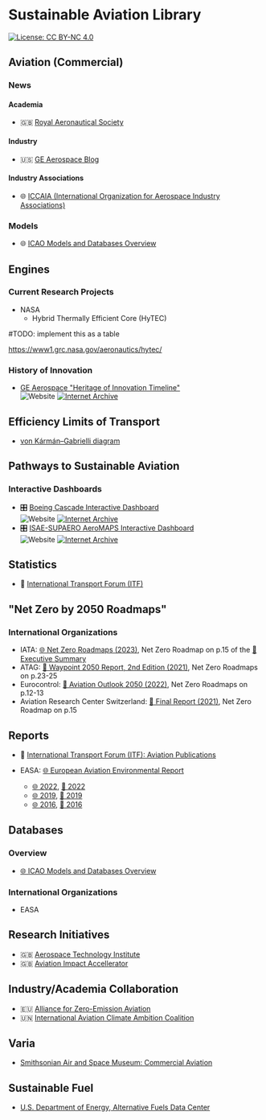 # Sustainable Aviation Library

[![License: CC BY-NC 4.0](https://img.shields.io/badge/License-CC_BY--NC_4.0-lightgrey.svg)](https://creativecommons.org/licenses/by/4.0/)

## Aviation (Commercial)

### News

#### Academia

- 🇬🇧 [Royal Aeronautical Society](https://www.aerosociety.com/)

#### Industry

- 🇺🇸 [GE Aerospace Blog](https://blog.geaerospace.com/)

#### Industry Associations

- 🌐 [ICCAIA (International Organization for Aerospace Industry Associations)](https://iccaia.org/2023/)

### Models

- 🌐 [ICAO Models and Databases Overview](https://www.icao.int/environmental-protection/pages/modelling-and-databases.aspx)

## Engines

### Current Research Projects

- NASA
    - Hybrid Thermally Efficient Core (HyTEC)

#TODO: implement this as a table

https://www1.grc.nasa.gov/aeronautics/hytec/

### History of Innovation

- [GE Aerospace "Heritage of Innovation Timeline"](https://www.geaerospace.com/timeline/) \
![Website](https://img.shields.io/website?down_color=lightgrey&down_message=Offline&label=Website&logo=firefoxbrowser&logoColor=white&up_color=green&up_message=Online&url=https%3A%2F%2Fwww.geaerospace.com%2Ftimeline%2F)
[![Internet Archive](https://img.shields.io/badge/Archived-Wayback%20Machine-brown?style=flat&logo=internet-archive)](https://web.archive.org/web/20230429072755/https://www.geaerospace.com/timeline/)

## Efficiency Limits of Transport

- [von Kármán–Gabrielli diagram](https://en.wikipedia.org/wiki/Von_K%C3%A1rm%C3%A1n%E2%80%93Gabrielli_diagram)

## Pathways to Sustainable Aviation

### Interactive Dashboards

- 🎛️ [Boeing Cascade Interactive Dashboard](https://cascade.boeing.com/) \
![Website](https://img.shields.io/website?down_color=lightgrey&down_message=Offline&label=Website&logo=firefoxbrowser&logoColor=white&up_color=green&up_message=Online&url=https%3A%2F%2Fcascade.boeing.com)
[![Internet Archive](https://img.shields.io/badge/Archived-Wayback%20Machine-brown?style=flat&logo=internet-archive)](https://web.archive.org/web/20230524142656/https://cascade.boeing.com/)
- 🎛️ [ISAE-SUPAERO AeroMAPS Interactive Dashboard](https://aeromaps.isae-supaero.fr/) \
![Website](https://img.shields.io/website?down_color=lightgrey&down_message=Offline&label=Website&logo=firefoxbrowser&logoColor=white&up_color=green&up_message=Online&url=https%3A%2F%2Faeromaps.isae-supaero.fr)
[![Internet Archive](https://img.shields.io/badge/Archived-Wayback%20Machine-brown?style=flat&logo=internet-archive)](https://web.archive.org/web/20230611122647/https://aeromaps.isae-supaero.fr/)

## Statistics

- 🧮 [International Transport Forum (ITF)](https://www.itf-oecd.org/transport-data-and-statistics)

## "Net Zero by 2050 Roadmaps"

### International Organizations

 - IATA: [🌐 Net Zero Roadmaps (2023)](https://www.iata.org/en/programs/environment/roadmaps/), Net Zero Roadmap on p.15 of the [📄 Executive Summary](https://web.archive.org/web/20230604163435/https://www.iata.org/contentassets/8d19e716636a47c184e7221c77563c93/executive-summary---net-zero-roadmaps.pdf)
 - ATAG: [📄 Waypoint 2050 Report, 2nd Edition (2021)](https://web.archive.org/web/20230518021656/https://aviationbenefits.org/media/167417/w2050_v2021_27sept_full.pdf), Net Zero Roadmaps on p.23-25
 - Eurocontrol: [📄 Aviation Outlook 2050 (2022)](https://web.archive.org/web/20221020133728/https://www.eurocontrol.int/archive_download/all/node/13448), Net Zero Roadmaps on p.12-13
 - Aviation Research Center Switzerland: [📄 Final Report (2021)](https://web.archive.org/web/20230131164535/https://www.arcs.aero/sites/default/files/downloads/RMSA_sb_2021_05_27.pdf), Net Zero Roadmap on p.15

## Reports

- 📄 [International Transport Forum (ITF): Aviation Publications](https://www.itf-oecd.org/search/research?f%2525255B0%2525255D=field_publication_type%3A637&f%2525255B1%2525255D=field_publication_type%3A646&f%2525255B2%2525255D=field_publication_type%3A645&f%2525255B3%2525255D=field_publication_type%3A2350&f%2525255B4%2525255D=field_publication_type%3A647&f%2525255B5%2525255D=field_publication_type%3A2349&f%2525255B6%2525255D=field_publication_type%3A317&f%5B0%5D=field_publication_type%3A637&f%5B1%5D=field_publication_type%3A646&f%5B2%5D=field_publication_type%3A645&f%5B3%5D=field_publication_type%3A2350&f%5B4%5D=field_publication_type%3A647&f%5B5%5D=field_publication_type%3A2349&f%5B6%5D=field_publication_type%3A317&f%5B7%5D=field_theme_tax%3A3)

 - EASA: [🌐 European Aviation Environmental Report](https://www.easa.europa.eu/eco/eaer)
   - [🌐 2022](https://www.easa.europa.eu/eco/eaer), [📄 2022](https://web.archive.org/web/20230506170137/https://www.easa.europa.eu/eco/sites/default/files/2023-02/230217_EASA%20EAER%202022.pdf)
   - [🌐 2019](https://www.easa.europa.eu/eco/eaer), [📄 2019](https://web.archive.org/web/20230203092531/https://www.easa.europa.eu/eco/sites/default/files/2021-09/219473_EASA_EAER_2019_WEB_HI-RES_190311.pdf)
   - [🌐 2016](https://www.easa.europa.eu/eco/eaer), [📄 2016](https://web.archive.org/web/20230205044946/https://www.easa.europa.eu/eco/sites/default/files/2021-09/European%20Aviation%20Environmental%20Report%202016%20-300dpi.pdf)

## Databases

### Overview

- [🌐 ICAO Models and Databases Overview](https://www.icao.int/environmental-protection/pages/modelling-and-databases.aspx)

### International Organizations

 - EASA

## Research Initiatives

 - 🇬🇧 [Aerospace Technology Institute](https://www.ati.org.uk/)
 - 🇬🇧 [Aviation Impact Accellerator](https://www.aiazero.org/)

## Industry/Academia Collaboration

- 🇪🇺 [Alliance for Zero-Emission Aviation](https://defence-industry-space.ec.europa.eu/eu-aeronautics-industry/alliance-zero-emission-aviation_en)
- 🇺🇳 [International Aviation Climate Ambition Coalition](https://www.gov.uk/government/publications/declaration-international-aviation-climate-ambition-coalition/declaration-international-aviation-climate-ambition-coalition)

## Varia

- [Smithsonian Air and Space Museum: Commercial Aviation](https://airandspace.si.edu/explore/topics/aviation/commercial-aviation)

## Sustainable Fuel

 - [U.S. Department of Energy, Alternative Fuels Data Center](https://afdc.energy.gov/data)
